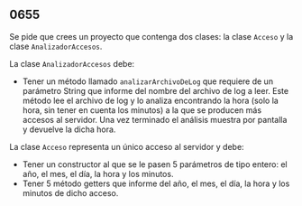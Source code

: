 ## 0655

Se pide que crees un proyecto que contenga dos clases: la clase `Acceso` y la clase `AnalizadorAccesos`. 

La clase `AnalizadorAccesos` debe:

* Tener un método llamado `analizarArchivoDeLog` que requiere de un parámetro String que informe del nombre del archivo de log a leer. Este método lee el archivo de log y lo analiza encontrando la hora (solo la hora, sin tener en cuenta los minutos) a la que se producen más accesos al servidor. Una vez terminado el análisis muestra por pantalla y devuelve la dicha hora.

La clase `Acceso` representa un único acceso al servidor y debe:

* Tener un constructor al que se le pasen 5 parámetros de tipo entero: el año, el mes, el día, la hora y los minutos.
* Tener 5 método getters que informe del año, el mes, el día, la hora y los minutos de dicho acceso.
